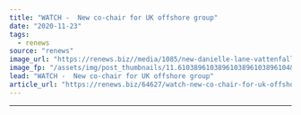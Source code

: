 ```yaml
---
title: "WATCH -  New co-chair for UK offshore group"
date: "2020-11-23"
tags: 
  - renews
source: "renews"
image_url: "https://renews.biz//media/1085/new-danielle-lane-vattenfall.jpg?mode=crop&width=770&heightratio=0.6103896103896103896103896104&slimmage=true"
image_fp: "/assets/img/post_thumbnails/11.6103896103896103896103896104&slimmage=true"
lead: "WATCH -  New co-chair for UK offshore group"
article_url: "https://renews.biz/64627/watch-new-co-chair-for-uk-offshore-group/"
---
```


---
